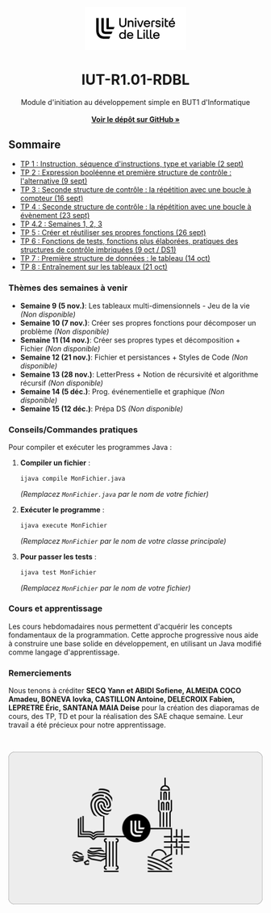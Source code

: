<br/>
<p align="center">
    <picture>
        <source media="(prefers-color-scheme: dark)" srcset="https://github.com/yannouuuu/IUT-SAE1.01/raw/main/.github/assets/header_univlille_light.png" width="200px">
        <img alt="UnivLilleLogo" src="https://github.com/yannouuuu/IUT-SAE1.01/raw/main/.github/assets/header_univlille_dark.png" width="200px">
    </picture>
  <h1 align="center">IUT-R1.01-RDBL</h1>
</p>

<p align="center">
    Module d'initiation au développement simple en BUT1 d'Informatique
    <br/>
    <br/>
    <a href="https://github.com/yannouuuu/IUT-R1.01-RDBL"><strong>Voir le dépôt sur GitHub »</strong></a>
</p>

## Sommaire

- [TP 1 : Instruction, séquence d'instructions, type et variable (2 sept)](./tp1/)
- [TP 2 : Expression booléenne et première structure de contrôle : l'alternative (9 sept)](./tp2/)
- [TP 3 : Seconde structure de contrôle : la répétition avec une boucle à compteur (16 sept)](./tp3/)
- [TP 4 : Seconde structure de contrôle : la répétition avec une boucle à évènement (23 sept)](./tp4/)
- [TP 4.2 : Semaines 1, 2, 3](./tp42/)
- [TP 5 : Créer et réutiliser ses propres fonctions (26 sept)](./tp5/)
- [TP 6 : Fonctions de tests, fonctions plus élaborées, pratiques des structures de contrôle imbriquées (9 oct / DS1)](./tp6/)
- [TP 7 : Première structure de données : le tableau (14 oct)](./tp7/)
- [TP 8 : Entraînement sur les tableaux (21 oct)](./tp8/)

### Thèmes des semaines à venir

- **Semaine 9 (5 nov.)**: Les tableaux multi-dimensionnels - Jeu de la vie *(Non disponible)*
- **Semaine 10 (7 nov.)**: Créer ses propres fonctions pour décomposer un problème *(Non disponible)*
- **Semaine 11 (14 nov.)**: Créer ses propres types et décomposition + Fichier *(Non disponible)*
- **Semaine 12 (21 nov.)**: Fichier et persistances + Styles de Code *(Non disponible)*
- **Semaine 13 (28 nov.)**: LetterPress + Notion de récursivité et algorithme récursif *(Non disponible)*
- **Semaine 14 (5 déc.)**: Prog. événementielle et graphique *(Non disponible)*
- **Semaine 15 (12 déc.)**: Prépa DS *(Non disponible)*

### Conseils/Commandes pratiques

Pour compiler et exécuter les programmes Java :

1. **Compiler un fichier** :
   ```bash
   ijava compile MonFichier.java
   ```
   *(Remplacez `MonFichier.java` par le nom de votre fichier)*

2. **Exécuter le programme** :
   ```bash
   ijava execute MonFichier
   ```
   *(Remplacez `MonFichier` par le nom de votre classe principale)*

3. **Pour passer les tests** :
    ```bash
    ijava test MonFichier
    ```
    *(Remplacez `MonFichier` par le nom de votre fichier)*

### Cours et apprentissage

Les cours hebdomadaires nous permettent d'acquérir les concepts fondamentaux de la programmation. Cette approche progressive nous aide à construire une base solide en développement, en utilisant un Java modifié comme langage d'apprentissage.

### Remerciements

Nous tenons à créditer **SECQ Yann et ABIDI Sofiene, ALMEIDA COCO Amadeu, BONEVA Iovka, CASTILLON
Antoine, DELECROIX Fabien, LEPRETRE Éric, SANTANA MAIA Deise** pour la création des diaporamas de cours, des TP, TD et pour la réalisation des SAE chaque semaine. Leur travail a été précieux pour notre apprentissage.

<br/>
<p align="center">
    <picture>
        <img alt="UnivLilleLogo" src="https://github.com/yannouuuu/IUT-SAE1.01/raw/main/.github/assets/footer_univlille.png">
    </picture>
</p>
